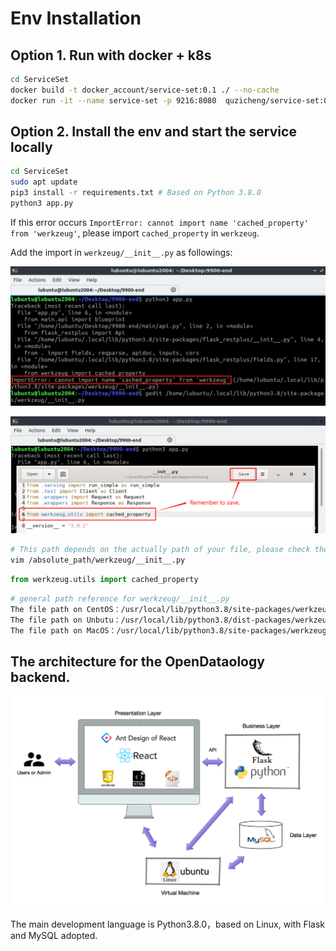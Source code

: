 # Env Installation

## Option 1. Run with docker + k8s

```sh
cd ServiceSet
docker build -t docker_account/service-set:0.1 ./ --no-cache
docker run -it --name service-set -p 9216:8080  quzicheng/service-set:0.1
```

## Option 2. Install the env and start the service locally

```sh
cd ServiceSet
sudo apt update
pip3 install -r requirements.txt # Based on Python 3.8.0
python3 app.py
```

If this error occurs ```ImportError: cannot import name 'cached_property' from 'werkzeug'```, please import ```cached_property``` in ```werkzeug```.

Add the import in ```werkzeug/__init__.py``` as followings:

![werkzeug](readme_src/werkzeug1.png)

![werkzeug](readme_src/werkzeug2.png)

```sh
# This path depends on the actually path of your file, please check the prompt in the ImportError.
vim /absolute_path/werkzeug/__init__.py
```

```py
from werkzeug.utils import cached_property
```

```sh
# general path reference for werkzeug/__init__.py
The file path on CentOS：/usr/local/lib/python3.8/site-packages/werkzeug/__init__.py
The file path on Unbutu：/usr/local/lib/python3.8/dist-packages/werkzeug/__init__.py
The file path on MacOS：/usr/local/lib/python3.8/site-packages/werkzeug/__init__.py
```

## The architecture for the OpenDataology backend.

![hierarchical architecture](readme_src/hierarchical-architecture.png)

The main development language is Python3.8.0，based on Linux, with Flask and MySQL adopted.